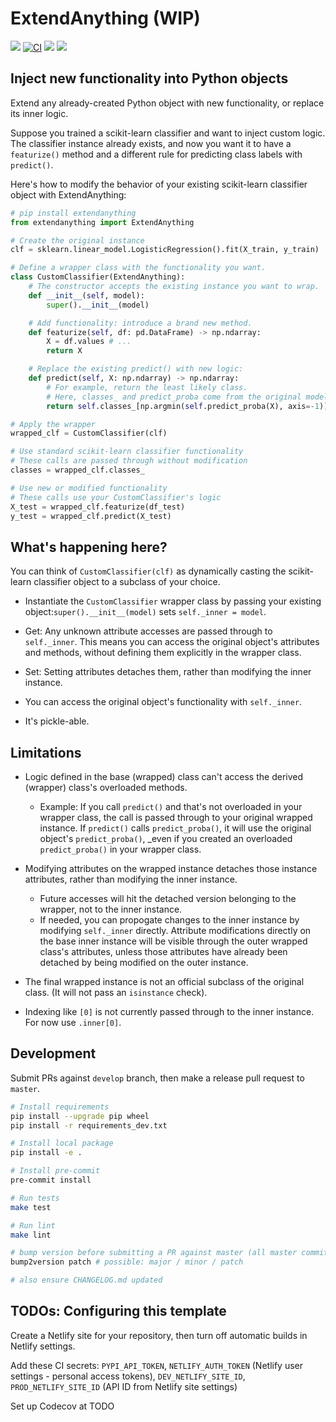 # ExtendAnything (WIP)

[![](https://img.shields.io/pypi/v/extendanything.svg)](https://pypi.python.org/pypi/extendanything)
[![CI](https://github.com/maximz/extendanything/actions/workflows/ci.yaml/badge.svg?branch=master)](https://github.com/maximz/extendanything/actions/workflows/ci.yaml)
[![](https://img.shields.io/badge/docs-here-blue.svg)](https://extendanything.maximz.com)
[![](https://img.shields.io/github/stars/maximz/extendanything?style=social)](https://github.com/maximz/extendanything)


## Inject new functionality into Python objects

Extend any already-created Python object with new functionality, or replace its inner logic.

Suppose you trained a scikit-learn classifier and want to inject custom logic. The classifier instance already exists, and now you want it to have a `featurize()` method and a different rule for predicting class labels with `predict()`.

Here's how to modify the behavior of your existing scikit-learn classifier object with ExtendAnything:

```python
# pip install extendanything
from extendanything import ExtendAnything

# Create the original instance
clf = sklearn.linear_model.LogisticRegression().fit(X_train, y_train)

# Define a wrapper class with the functionality you want.
class CustomClassifier(ExtendAnything):
    # The constructor accepts the existing instance you want to wrap.
    def __init__(self, model):
        super().__init__(model)

    # Add functionality: introduce a brand new method.
    def featurize(self, df: pd.DataFrame) -> np.ndarray:
        X = df.values # ...
        return X

    # Replace the existing predict() with new logic:
    def predict(self, X: np.ndarray) -> np.ndarray:
        # For example, return the least likely class.
        # Here, classes_ and predict_proba come from the original model.
        return self.classes_[np.argmin(self.predict_proba(X), axis=-1)]

# Apply the wrapper
wrapped_clf = CustomClassifier(clf)

# Use standard scikit-learn classifier functionality
# These calls are passed through without modification
classes = wrapped_clf.classes_

# Use new or modified functionality
# These calls use your CustomClassifier's logic
X_test = wrapped_clf.featurize(df_test)
y_test = wrapped_clf.predict(X_test)
```

## What's happening here?

You can think of `CustomClassifier(clf)` as dynamically casting the scikit-learn classifier object to a subclass of your choice.

* Instantiate the `CustomClassifier` wrapper class by passing your existing object:`super().__init__(model)` sets `self._inner = model`.

* Get: Any unknown attribute accesses are passed through to `self._inner`. This means you can access the original object's attributes and methods, without defining them explicitly in the wrapper class.

* Set: Setting attributes detaches them, rather than modifying the inner instance.

* You can access the original object's functionality with `self._inner`.

* It's pickle-able.

## Limitations

* Logic defined in the base (wrapped) class can't access the derived (wrapper) class's overloaded methods.
  * Example: If you call `predict()` and that's not overloaded in your wrapper class, the call is passed through to your original wrapped instance. If `predict()` calls `predict_proba()`, it will use the original object's `predict_proba()`, _even if you created an overloaded `predict_proba()` in your wrapper class.

* Modifying attributes on the wrapped instance detaches those instance attributes, rather than modifying the inner instance.
  * Future accesses will hit the detached version belonging to the wrapper, not to the inner instance.
  * If needed, you can propogate changes to the inner instance by modifying `self._inner` directly. Attribute modifications directly on the base inner instance will be visible through the outer wrapped class's attributes, unless those attributes have already been detached by being modified on the outer instance.

* The final wrapped instance is not an official subclass of the original class. (It will not pass an `isinstance` check).

* Indexing like `[0]` is not currently passed through to the inner instance. For now use `.inner[0]`.

## Development

Submit PRs against `develop` branch, then make a release pull request to `master`.

```bash
# Install requirements
pip install --upgrade pip wheel
pip install -r requirements_dev.txt

# Install local package
pip install -e .

# Install pre-commit
pre-commit install

# Run tests
make test

# Run lint
make lint

# bump version before submitting a PR against master (all master commits are deployed)
bump2version patch # possible: major / minor / patch

# also ensure CHANGELOG.md updated
```

## TODOs: Configuring this template

Create a Netlify site for your repository, then turn off automatic builds in Netlify settings.

Add these CI secrets: `PYPI_API_TOKEN`, `NETLIFY_AUTH_TOKEN` (Netlify user settings - personal access tokens), `DEV_NETLIFY_SITE_ID`, `PROD_NETLIFY_SITE_ID` (API ID from Netlify site settings)

Set up Codecov at TODO
